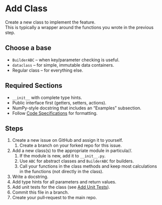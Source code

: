 # Add Class

Create a new class to implement the feature.  
This is typically a wrapper around the functions you wrote in the previous step.

## Choose a base

* `BuilderABC` – when key/parameter checking is useful.
* `dataclass` – for simple, immutable data containers.
* Regular class – for everything else.

## Required Sections

* `__init__` with complete type hints.
* Public interface first (getters, setters, actions).
* NumPy-style docstring that includes an “Examples” subsection.
* Follow [Code Specifications](../Code_Specifications/index.md) for formatting.

## Steps

1. Create a new issue on GitHub and assign it to yourself.
   1. Create a branch on your forked repo for this issue.
2. Add a new class(s) to the appropriate module in particula/<area>/.
   1. If the module is new, add it to `__init__.py`.
   2. Use `ABC` for abstract classes and `BuilderABC` for builders.
   3. Call your functions in the class methods and keep most calculations in the functions (not directly in the class).
3. Write a docstring.
4. Add type hints for all parameters and return values.
5. Add unit tests for the class (see [Add Unit Tests](Add_Unit_Test.md)).
6. Commit this file in a branch.
7. Create your pull‑request to the main repo.
